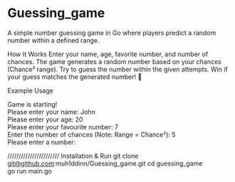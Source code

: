 # Guessing_game


A simple number guessing game in Go where players predict a random number within a defined range.

How It Works
Enter your name, age, favorite number, and number of chances.
The game generates a random number based on your chances (Chance² range).
Try to guess the number within the given attempts.
Win if your guess matches the generated number! 🎉

Example Usage

Game is starting!  
Please enter your name: John  
Please enter your age: 20  
Please enter your favourite number: 7  
Enter the number of chances (Note: Range = Chance²): 5  
Please enter a number:  

///////////////////////
Installation & Run
git clone git@github.com:muh1ddinn/Guessing_game.git
cd guessing_game  
go run main.go  
